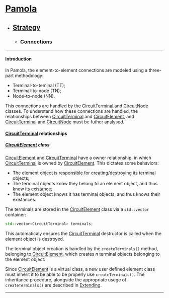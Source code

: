 # [Pamola](../README.md)
- ## [Strategy](README.md)

  - ### <a name="StrCon">Connections

[Ter]: ../../PamolaProject/PamolaProject/CircuitTerminal.h
[Nod]: ../../PamolaProject/PamolaProject/CircuitNode.h
[Ele]: ../../PamolaProject/PamolaProject/CircuitElement.h

---
#### Introduction

In Pamola, the element-to-element connections are modeled using a three-part methodology:
- Terminal-to-teminal (TT);
- Terminal-to-node (TN);
- Node-to-node (NN).

This connections are handled by the [CircuitTerminal][Ter] and [CircuitNode][Nod] classes. To understand how these connections are handled, the relationships between [CircuitTerminal][Ter] and [CircuitElement][Ele], and [CircuitTerminal][Ter] and [CircuitNode][Nod] must be futher analysed.  

#### [CircuitTerminal][Ter] relationships

##### [CircuitElement][Ele] class

[CircuitElement][Ele] and [CircuitTerminal][Ter] have a owner relationship, in which [CircuitTerminal][Ter] is owned by [CircuitElement][Ele]. This dictates some behaviors:
- The element object is responsible for creating/destroying its terminal objects;
- The terminal objects know they belong to an element object, and thus know its existance;
- The element object knows it has terminal objects, and thus knows their existances.

The terminals are stored in the [CircuitElement][Ele] class via a ```std::vector``` container:

```cpp
std::vector<CircuitTerminal> terminals;
```

This automaticaly ensures the [CircuitTerminal][Ter] destructor is called when the element object is destroyed.

The terminal object creation is handled by the ```createTerminals()``` method, belonging to [CircuitElement][Ele], which creates *n* terminal objects belonging to the element object:

Since [CircuitElement][Ele] is a virtual class, a new user defined element class must inherit it to be able to be properly use ```createTerminals()```. The inheritance procedure, alongside the appropriate usege of ```createTerminals()``` are described in [Extending](Extending/README.md).


---
